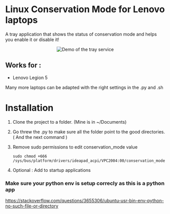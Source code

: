 # Linux Conservation Mode for Lenovo laptops

A tray application that shows the status of conservation mode and helps you enable it or disable it!

<p align="center">
  <img src="https://github.com/liperium/Linux-Conservation-Mode-For-Lenovo/blob/main/demo.gif" alt="Demo of the tray service"/>
</p>

## Works for :

- Lenovo Legion 5

Many more laptops can be adapted with the right settings in the .py and .sh

# Installation

1. Clone the project to a folder. (Mine is in ~/Documents)

2. Go threw the .py  to make sure all the folder point to the good directories. ( And the next command )

3. Remove sudo permissions to edit conservation_mode value

       sudo chmod +666 /sys/bus/platform/drivers/ideapad_acpi/VPC2004:00/conservation_mode

4. Optional : Add to startup applications

### Make sure your python env is setup correcly as this is a python app
https://stackoverflow.com/questions/3655306/ubuntu-usr-bin-env-python-no-such-file-or-directory

